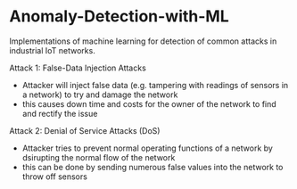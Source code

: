 # Anomaly-Detection-with-ML
Implementations of machine learning for detection of common attacks in industrial IoT networks.

Attack 1: False-Data Injection Attacks
- Attacker will inject false data (e.g. tampering with readings of sensors in a network) to try and damage the network
- this causes down time and costs for the owner of the network to find and rectify the issue

Attack 2: Denial of Service Attacks (DoS)

- Attacker tries to prevent normal operating functions of a network by dsirupting the normal flow of the network
- this can be done by sending numerous false values into the network to throw off sensors

